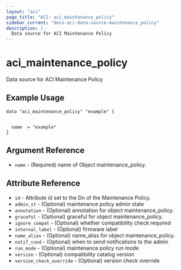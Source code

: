```yaml
---
layout: "aci"
page_title: "ACI: aci_maintenance_policy"
sidebar_current: "docs-aci-data-source-maintenance_policy"
description: |-
  Data source for ACI Maintenance Policy
---
```


# aci_maintenance_policy #
Data source for ACI Maintenance Policy

## Example Usage ##

```hcl
data "aci_maintenance_policy" "example" {


  name  = "example"
}
```
## Argument Reference ##
* `name` - (Required) name of Object maintenance_policy.



## Attribute Reference

* `id` - Attribute id set to the Dn of the Maintenance Policy.
* `admin_st` - (Optional) maintenance policy admin state
* `annotation` - (Optional) annotation for object maintenance_policy.
* `graceful` - (Optional) graceful for object maintenance_policy.
* `ignore_compat` - (Optional) whether compatibility check required
* `internal_label` - (Optional) firmware label
* `name_alias` - (Optional) name_alias for object maintenance_policy.
* `notif_cond` - (Optional) when to send notifications to the admin
* `run_mode` - (Optional) maintenance policy run mode
* `version` - (Optional) compatibility catalog version
* `version_check_override` - (Optional) version check override
